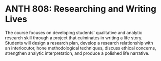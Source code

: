 # ANTH 808: Researching and Writing Lives

The course focuses on developing students' qualitative and analytic research skill through a project that culminates in writing a life story. Students will design a research plan, develop a research relationship with an interlocutor, hone methodological techniques, discuss ethical concerns, strengthen analytic interpretation, and produce a polished life narrative.